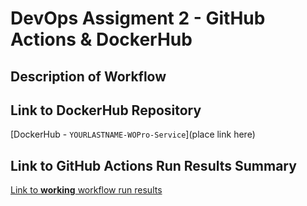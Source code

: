# DevOps Assigment 2 - GitHub Actions & DockerHub

## Description of Workflow


## Link to DockerHub Repository
[DockerHub - `YOURLASTNAME-WOPro-Service`](place link here)

## Link to GitHub Actions Run Results Summary
[Link to **working** workflow run results](https://github.com/WSU-kduncan/devops-assignment-2-3-haunspaw/actions/runs/11657452483/job/32455065957)
